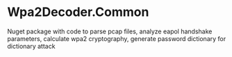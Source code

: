 # Wpa2Decoder.Common
Nuget package with code to parse pcap files, analyze eapol handshake parameters, calculate wpa2 cryptography, generate password dictionary for dictionary attack
